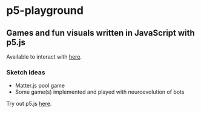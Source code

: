 # p5-playground
## Games and fun visuals written in JavaScript with p5.js
Available to interact with [here](https://mikecroall.github.io/p5-playground/).

### Sketch ideas
- Matter.js pool game
- Some game(s) implemented and played with neuroevolution of bots

Try out p5.js [here](https://p5js.org/).
